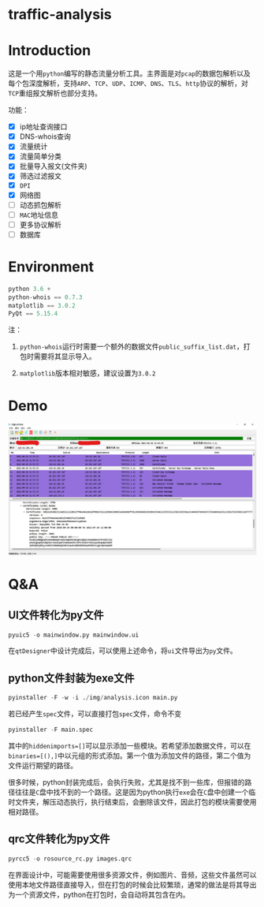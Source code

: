 # traffic-analysis
# Introduction

这是一个用`python`编写的静态流量分析工具。主界面是对`pcap`的数据包解析以及每个包深度解析，支持`ARP`、`TCP`、`UDP`、`ICMP`、`DNS`、`TLS`、`http`协议的解析，对`TCP`重组报文解析也部分支持。

功能：

- [x] ip地址查询接口
- [x] DNS-whois查询
- [x] 流量统计
- [x] 流量简单分类
- [x] 批量导入报文(文件夹)
- [x] 筛选过滤报文
- [x] `DPI`
- [x] 网络图
- [ ] 动态抓包解析
- [ ] `MAC`地址信息
- [ ] 更多协议解析
- [ ] 数据库

# Environment

```python
python 3.6 +
python-whois == 0.7.3
matplotlib == 3.0.2
PyQt == 5.15.4
```

注：

1. `python-whois`运行时需要一个额外的数据文件`public_suffix_list.dat`，打包时需要将其显示导入。

2. `matplotlib`版本相对敏感，建议设置为`3.0.2`

# Demo

![demo](img/demo.jpg)

# Q&A

## UI文件转化为py文件

```python
pyuic5 -o mainwindow.py mainwindow.ui
```

在`qtDesigner`中设计完成后，可以使用上述命令，将`ui`文件导出为`py`文件。

## python文件封装为exe文件

```python
pyinstaller -F -w -i ./img/analysis.icon main.py
```

若已经产生`spec`文件，可以直接打包`spec`文件，命令不变

```python
pyinstaller -F main.spec
```

其中的`hiddenimports=[]`可以显示添加一些模块。若希望添加数据文件，可以在`binaries=[(),]`中以元组的形式添加。第一个值为添加文件的路径，第二个值为文件运行期望的路径。

很多时候，python封装完成后，会执行失败，尤其是找不到一些库，但报错的路径往往是`C`盘中找不到的一个路径。这是因为python执行`exe`会在`C`盘中创建一个临时文件夹，解压动态执行，执行结束后，会删除该文件，因此打包的模块需要使用相对路径。

## qrc文件转化为py文件

```python
pyrcc5 -o rosource_rc.py images.qrc
```

在界面设计中，可能需要使用很多资源文件，例如图片、音频，这些文件虽然可以使用本地文件路径直接导入，但在打包的时候会比较繁琐，通常的做法是将其导出为一个资源文件，python在打包时，会自动将其包含在内。